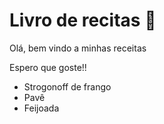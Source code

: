 # Livro de recitas :beer: 



Olá, bem vindo a minhas receitas

Espero que goste!!

- Strogonoff de frango
- Pavê
- Feijoada